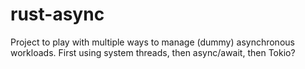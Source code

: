 # rust-async

Project to play with multiple ways to manage (dummy) asynchronous workloads.
First using system threads, then async/await, then Tokio?
